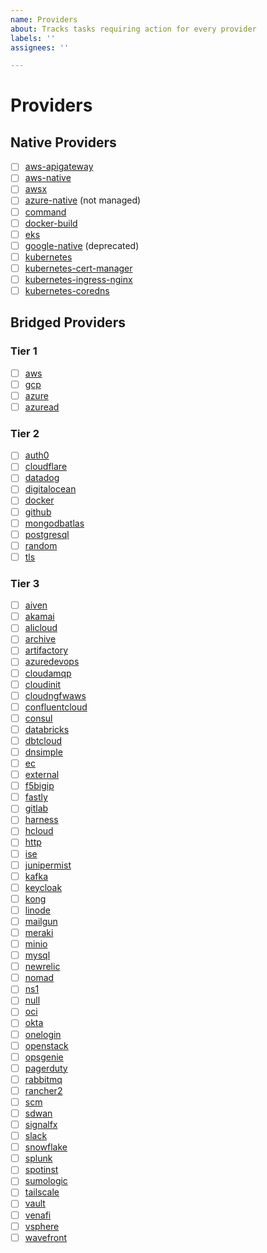 ```yaml
---
name: Providers
about: Tracks tasks requiring action for every provider
labels: ''
assignees: ''

---
```


<!-- Start with a one- to three-sentence summary of what needs to be done for every proivder . -->
# Providers

## Native Providers

- [ ] [aws-apigateway](https://github.com/pulumi/pulumi-aws-apigateway)
- [ ] [aws-native](https://github.com/pulumi/pulumi-aws-native)
- [ ] [awsx](https://github.com/pulumi/pulumi-awsx)
- [ ] [azure-native](https://github.com/pulumi/pulumi-azure-native) (not managed)
- [ ] [command](https://github.com/pulumi/pulumi-command)
- [ ] [docker-build](https://github.com/pulumi/pulumi-docker-build)
- [ ] [eks](https://github.com/pulumi/pulumi-eks)
- [ ] [google-native](https://github.com/pulumi/pulumi-google-native) (deprecated)
- [ ] [kubernetes](https://github.com/pulumi/pulumi-kubernetes)
- [ ] [kubernetes-cert-manager](https://github.com/pulumi/pulumi-kubernetes-cert-manager)
- [ ] [kubernetes-ingress-nginx](https://github.com/pulumi/pulumi-kubernetes-ingress-nginx)
- [ ] [kubernetes-coredns](https://github.com/pulumi/pulumi-kubernetes-coredns)

## Bridged Providers

### Tier 1

- [ ] [aws](https://github.com/pulumi/pulumi-aws)
- [ ] [gcp](https://github.com/pulumi/pulumi-gcp)
- [ ] [azure](https://github.com/pulumi/pulumi-azure)
- [ ] [azuread](https://github.com/pulumi/pulumi-azuread)

### Tier 2

- [ ] [auth0](https://github.com/pulumi/pulumi-auth0)
- [ ] [cloudflare](https://github.com/pulumi/pulumi-cloudflare)
- [ ] [datadog](https://github.com/pulumi/pulumi-datadog)
- [ ] [digitalocean](https://github.com/pulumi/pulumi-digitalocean)
- [ ] [docker](https://github.com/pulumi/pulumi-docker)
- [ ] [github](https://github.com/pulumi/pulumi-github)
- [ ] [mongodbatlas](https://github.com/pulumi/pulumi-mongodbatlas)
- [ ] [postgresql](https://github.com/pulumi/pulumi-postgresql)
- [ ] [random](https://github.com/pulumi/pulumi-random)
- [ ] [tls](https://github.com/pulumi/pulumi-tls)

### Tier 3

- [ ] [aiven](https://github.com/pulumi/pulumi-aiven)
- [ ] [akamai](https://github.com/pulumi/pulumi-akamai)
- [ ] [alicloud](https://github.com/pulumi/pulumi-alicloud)
- [ ] [archive](https://github.com/pulumi/pulumi-archive)
- [ ] [artifactory](https://github.com/pulumi/pulumi-artifactory)
- [ ] [azuredevops](https://github.com/pulumi/pulumi-azuredevops)
- [ ] [cloudamqp](https://github.com/pulumi/pulumi-cloudamqp)
- [ ] [cloudinit](https://github.com/pulumi/pulumi-cloudinit)
- [ ] [cloudngfwaws](https://github.com/pulumi/pulumi-cloudngfwaws)
- [ ] [confluentcloud](https://github.com/pulumi/pulumi-confluentcloud)
- [ ] [consul](https://github.com/pulumi/pulumi-consul)
- [ ] [databricks](https://github.com/pulumi/pulumi-databricks)
- [ ] [dbtcloud](https://github.com/pulumi/pulumi-dbtcloud)
- [ ] [dnsimple](https://github.com/pulumi/pulumi-dnsimple)
- [ ] [ec](https://github.com/pulumi/pulumi-ec)
- [ ] [external](https://github.com/pulumi/pulumi-external)
- [ ] [f5bigip](https://github.com/pulumi/pulumi-f5bigip)
- [ ] [fastly](https://github.com/pulumi/pulumi-fastly)
- [ ] [gitlab](https://github.com/pulumi/pulumi-gitlab)
- [ ] [harness](https://github.com/pulumi/pulumi-harness)
- [ ] [hcloud](https://github.com/pulumi/pulumi-hcloud)
- [ ] [http](https://github.com/pulumi/pulumi-http)
- [ ] [ise](https://github.com/pulumi/pulumi-ise)
- [ ] [junipermist](https://github.com/pulumi/pulumi-junipermist)
- [ ] [kafka](https://github.com/pulumi/pulumi-kafka)
- [ ] [keycloak](https://github.com/pulumi/pulumi-keycloak)
- [ ] [kong](https://github.com/pulumi/pulumi-kong)
- [ ] [linode](https://github.com/pulumi/pulumi-linode)
- [ ] [mailgun](https://github.com/pulumi/pulumi-mailgun)
- [ ] [meraki](https://github.com/pulumi/pulumi-meraki)
- [ ] [minio](https://github.com/pulumi/pulumi-minio)
- [ ] [mysql](https://github.com/pulumi/pulumi-mysql)
- [ ] [newrelic](https://github.com/pulumi/pulumi-newrelic)
- [ ] [nomad](https://github.com/pulumi/pulumi-nomad)
- [ ] [ns1](https://github.com/pulumi/pulumi-ns1)
- [ ] [null](https://github.com/pulumi/pulumi-null)
- [ ] [oci](https://github.com/pulumi/pulumi-oci)
- [ ] [okta](https://github.com/pulumi/pulumi-okta)
- [ ] [onelogin](https://github.com/pulumi/pulumi-onelogin)
- [ ] [openstack](https://github.com/pulumi/pulumi-openstack)
- [ ] [opsgenie](https://github.com/pulumi/pulumi-opsgenie)
- [ ] [pagerduty](https://github.com/pulumi/pulumi-pagerduty)
- [ ] [rabbitmq](https://github.com/pulumi/pulumi-rabbitmq)
- [ ] [rancher2](https://github.com/pulumi/pulumi-rancher2)
- [ ] [scm](https://github.com/pulumi/pulumi-scm)
- [ ] [sdwan](https://github.com/pulumi/pulumi-sdwan)
- [ ] [signalfx](https://github.com/pulumi/pulumi-signalfx)
- [ ] [slack](https://github.com/pulumi/pulumi-slack)
- [ ] [snowflake](https://github.com/pulumi/pulumi-snowflake)
- [ ] [splunk](https://github.com/pulumi/pulumi-splunk)
- [ ] [spotinst](https://github.com/pulumi/pulumi-spotinst)
- [ ] [sumologic](https://github.com/pulumi/pulumi-sumologic)
- [ ] [tailscale](https://github.com/pulumi/pulumi-tailscale)
- [ ] [vault](https://github.com/pulumi/pulumi-vault)
- [ ] [venafi](https://github.com/pulumi/pulumi-venafi)
- [ ] [vsphere](https://github.com/pulumi/pulumi-vsphere)
- [ ] [wavefront](https://github.com/pulumi/pulumi-wavefront)

